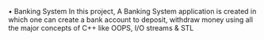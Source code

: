 • Banking System
In this project, A Banking System application is created in which one can create a bank account to
deposit, withdraw money using all the major concepts of C++ like OOPS, I/O streams & STL

